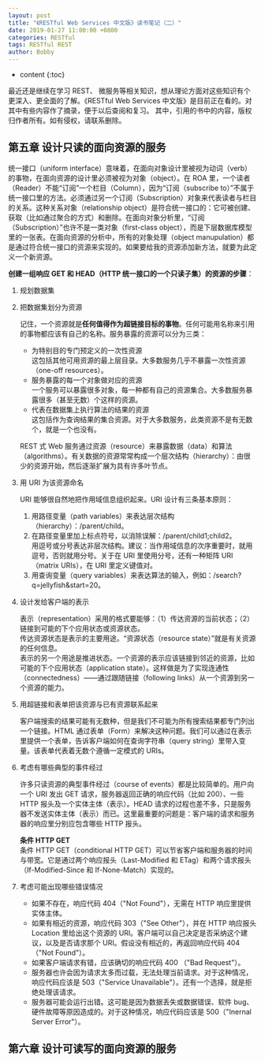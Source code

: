 ```yaml
---
layout: post
title: "《RESTful Web Services 中文版》读书笔记（二）"
date: 2019-01-27 11:00:00 +0800
categories: RESTful
tags: RESTful REST
author: Bobby
---
```


* content
{:toc}

最近还是继续在学习 REST、 微服务等相关知识，想从理论方面对这些知识有个更深入、更全面的了解。《RESTful Web Services 中文版》是目前正在看的。对其中有些内容作了摘录，便于以后查阅和复习。
其中，引用的书中的内容，版权归作者所有。如有侵权，请联系删除。



## 第五章 设计只读的面向资源的服务

统一接口（uniform interface）意味着，在面向对象设计里被视为动词（verb）的事物，在面向资源的设计里必须被视为对象（object）。在 ROA 里，一个读者（Reader）不能“订阅”一个栏目（Column），因为“订阅（subscribe to）”不属于统一接口里的方法。必须通过另一个订阅（Subscription）对象来代表读者与栏目的关系。这种关系对象（relationship object）是符合统一接口的：它可被创建、获取（比如通过聚合的方式）和删除。在面向对象分析里，“订阅（Subscription）”也许不是一类对象（first-class object），而是下层数据库模型里的一张表。在面向资源的分析中，所有的对象处理（object manupulation）都是通过符合统一接口的资源来实现的。如果要给我的资源添加新方法，就要为此定义一个新资源。

**创建一组响应 GET 和 HEAD（HTTP 统一接口的一个只读子集）的资源的步骤**：

1. 规划数据集

2. 把数据集划分为资源

    记住，一个资源就是**任何值得作为超链接目标的事物**。任何可能用名称来引用的事物都应该有自己的名称。服务暴露的资源可以分为三类：
    * 为特别目的专门预定义的一次性资源  
        这包括其他可用资源的最上层目录。大多数服务几乎不暴露一次性资源（one-off resources）。
    * 服务暴露的每一个对象做对应的资源  
        一个服务可以暴露很多对象，每一种都有自己的资源集合。大多数服务暴露很多（甚至无数）个这样的资源。
    * 代表在数据集上执行算法的结果的资源  
        这包括作为查询结果的集合资源。对于大多数服务，此类资源不是有无数个，就是一个也没有。

    REST 式 Web 服务通过资源（resource）来暴露数据（data）和算法（algorithms）。有关数据的资源常常构成一个层次结构（hierarchy）：由很少的资源开始，然后逐渐扩展为具有许多叶节点。

3. 用 URI 为该资源命名

    URI 能够很自然地把作用域信息组织起来。URI 设计有三条基本原则：
    1. 用路径变量（path variables）来表达层次结构（hierarchy）：/parent/child。
    2. 在路径变量里加上标点符号，以消除误解：/parent/child1;child2。  
        用逗号或分号表达非层次结构。建议：当作用域信息的次序重要时，就用逗号，否则就用分号。关于在 URI 里使用分号，还有一种矩阵 URI （matrix URIs），在 URI 里定义键值对。
    3. 用查询变量（query variables）来表达算法的输入，例如：/search?q=jellyfish&start=20。

4. 设计发给客户端的表示

    表示（representation）采用的格式要能够：（1）传达资源的当前状态；（2）链接到可能的下个应用状态或资源状态。  
    传达资源状态是表示的主要用途。“资源状态（resource state）”就是有关资源的任何信息。  
    表示的另一个用途是推进状态。一个资源的表示应该链接到邻近的资源，比如可能的下个应用状态（application state）。这样做是为了实现连通性（connectedness）——通过跟随链接（following links）从一个资源到另一个资源的能力。  

5. 用超链接和表单把该资源与已有资源联系起来

    客户端搜索的结果可能有无数种，但是我们不可能为所有搜索结果都专门列出一个链接。HTML 通过表单（Form）来解决这种问题。我们可以通过在表示里提供一个表单，告诉客户端如何在查询字符串（query string）里带入变量。该表单代表着无数个遵循一定模式的 URIs。

6. 考虑有哪些典型的事件经过

    许多只读资源的典型事件经过（course of events）都是比较简单的。用户向一个 URI 发出 GET 请求，服务器返回正确的响应代码（比如 200）、一些 HTTP 报头及一个实体主体（表示）。HEAD 请求的过程也差不多，只是服务器不发送实体主体（表示）而已。这里最重要的问题是：客户端的请求和服务器的响应里分别应包含哪些 HTTP 报头。

    **条件 HTTP GET**  
    条件 HTTP GET（conditional HTTP GET）可以节省客户端和服务器的时间与带宽。它是通过两个响应报头（Last-Modified 和 ETag）和两个请求报头（If-Modified-Since 和 If-None-Match）实现的。

7. 考虑可能出现哪些错误情况

    * 如果不存在，响应代码 404（"Not Found"），无需在 HTTP 响应里提供实体主体。  
    * 如果有相近的资源，响应代码 303（"See Other"），并在 HTTP 响应报头 Location 里给出这个资源的 URI。客户端可以自己决定是否采纳这个建议，以及是否请求那个 URI。假设没有相近的，再返回响应代码 404（"Not Found"）。  
    * 如果客户端请求有错，应该确切的响应代码 400 （"Bad Request"）。  
    * 服务器也许会因为请求太多而过载，无法处理当前请求。对于这种情况，响应代码应该是 503（"Service Unavailable"）。还有一个选择，就是拒绝处理该请求。  
    * 服务器可能会运行出错。这可能是因为数据丢失或数据错误、软件 bug、硬件故障等原因造成的。对于这种情况，响应代码应该是 500（"Inernal Server Error"）。

## 第六章 设计可读写的面向资源的服务
